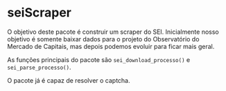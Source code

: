 
<!-- README.md is generated from README.Rmd. Please edit that file -->

# seiScraper

<!-- badges: start -->
<!-- badges: end -->

O objetivo deste pacote é construir um scraper do SEI. Inicialmente
nosso objetivo é somente baixar dados para o projeto do Observatório do
Mercado de Capitais, mas depois podemos evoluir para ficar mais geral.

As funções principais do pacote são `sei_download_processo()` e
`sei_parse_processo()`.

O pacote já é capaz de resolver o captcha.
